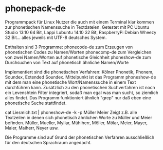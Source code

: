 # phonepack-de

Programmpack für Linux Nutzer die auch mit einem Terminal klar kommen zur phonetischen Namenssuche in Textdateien.
Getestet mit PC Ubuntu Studio 13.10 64 Bit, Lappi Lubuntu 14.10 32 Bit, RaspberryPi Debian Wheezy 32 Bit... alles jeweils mit UTF-8 deutsches System.

Enthalten sind 3 Programme:
phonecode-de zum Erzeugen von phonetischen Codes zu Namen/Worten
phonecomp-de zum Vergleichen von zwei Namen/Worten auf phonetische Gleichheit
phoneshow-de zum Durchsuchen von Text auf phonetisch ähnliche Namen/Worte

Implementiert sind die phonetischen Verfahren: Kölner Phonetik, Phonem, Soundex, Extended Soundex.
Mittelpunkt ist das Programm phoneshow-de mit dem man eine phonetische Wort/Namenssuche in einem Text durchführen kann.
Zusätzlich zu den phonetischen Suchverfahren ist noch ein Levenshtein Filter integriert, sodaß man egal was man sucht, so ziemlich alles findet.
Das Programm funktioniert ähnlich "grep" nur daß eben eine phonetische Suche stattfindet.

cat Liesmich.txt | phoneshow-de -k -p Müller Meier
Zeigt z.B. alle Textzeilen in denen sich phonetisch ähnlichen Worte zu Müller und Meier befinden.
Müller, Mueller, Myllar, Mühlherr, Möller, Mölar, Meier, Mayer, Maier, Maiherr, Neyer usw.

Die Programme sind auf Grund der phonetischen Verfahren ausschließlich für den deutschen Sprachraum angedacht.

